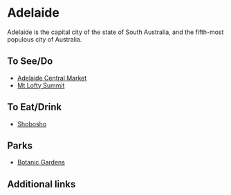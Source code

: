 # Adelaide

Adelaide is the capital city of the state of South Australia, and the fifth-most populous city of Australia.

## To See/Do

* [Adelaide Central Market](https://adelaidecentralmarket.com.au)
* [Mt Lofty Summit](https://www.parks.sa.gov.au/find-a-park/Browse_by_region/Adelaide_Hills/mount-lofty-summit)

## To Eat/Drink

* [Shobosho](https://www.shobosho.com.au/)

## Parks 

* [Botanic Gardens](https://www.botanicgardens.sa.gov.au/home)

## Additional links

